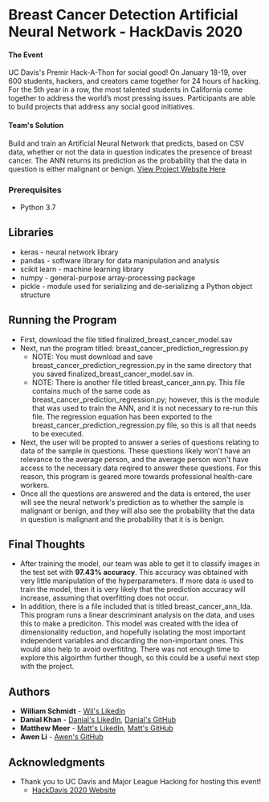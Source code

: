 # Breast Cancer Detection Artificial Neural Network - HackDavis 2020
 
#### The Event 
UC Davis's Premir Hack-A-Thon for social good! On January 18-19, over 600 students, hackers, and creators came together for 24 hours of hacking. For the 5th year in a row, the most talented students in California come together to address the world’s most pressing issues. Participants are able to build projects that address any social good initiatives.
#### Team's Solution
Build and train an Artificial Neural Network that predicts, based on CSV data, whether or not the data in question indicates the presence of breast cancer. The ANN returns its prediction as the probability that the data in question is either malignant or benign. [View Project Website Here](https://devpost.com/software/ml-diagnose)

### Prerequisites
* Python 3.7

## Libraries
* keras - neural network library
* pandas - software library for data manipulation and analysis
* scikit learn - machine learning library
* numpy - general-purpose array-processing package
* pickle - module used for serializing and de-serializing a Python object structure

## Running the Program

* First, download the file titled finalized_breast_cancer_model.sav
* Next, run the program titled: breast_cancer_prediction_regression.py
  - NOTE: You must download and save breast_cancer_prediction_regression.py in the same directory that you saved finalized_breast_cancer_model.sav in.
  - NOTE: There is another file titled breast_cancer_ann.py. This file contains much of the same code as breast_cancer_prediction_regression.py; however, this is the module that was used to train the ANN, and it is not necessary to re-run this file. The regression equation has been exported to the breast_cancer_prediction_regression.py file, so this is all that needs to be executed.
* Next, the user will be propted to answer a series of questions relating to data of the sample in questions. These questions likely won't have an relevance to the average person, and the average person won't have access to the necessary data reqired to answer these questions. For this reason, this program is geared more towards professional health-care workers.
* Once all the questions are answered and the data is entered, the user will see the neural network's prediction as to whether the sample is malignant or benign, and they will also see the probability that the data in question is malignant and the probability that it is is benign.

## Final Thoughts
* After training the model, our team was able to get it to classify images in the test set with **97.43% accuracy**. This accuracy was obtained with very little manipulation of the hyperparameters. If more data is used to train the model, then it is very likely that the prediction accuracy will increase, assuming that overfitting does not occur.
* In addition, there is a file included that is titled breast_cancer_ann_lda. This program runs a linear descriminant analysis on the data, and uses this to make a prediciton. This model was created with the idea of dimensionality reduction, and hopefully isolating the most important independent variables and discarding the non-important ones. This would also help to avoid overfititng. There was not enough time to explore this algoirthm further though, so this could be a useful next step with the project.

## Authors

* **William Schmidt** - [Wil's LikedIn](https://www.linkedin.com/in/william-schmidt-152431168/)
* **Danial Khan** - [Danial's LikedIn](https://www.linkedin.com/in/danial-khan-98415b18b/), [Danial's GitHub](https://github.com/danialk1?tab=repositories)
* **Matthew Meer** - [Matt's LikedIn](https://www.linkedin.com/in/matthew-meer-8356b572/), [Matt's GitHub](https://github.com/meerkat1293?tab=repositories)
* **Awen Li** - [Awen's GitHub](https://github.com/BabyMochi)

## Acknowledgments

* Thank you to UC Davis and Major League Hacking for hosting this event!
  - [HackDavis 2020 Website](https://hackdavis2020.devpost.com/?ref_content=default&ref_feature=challenge&ref_medium=discover)

